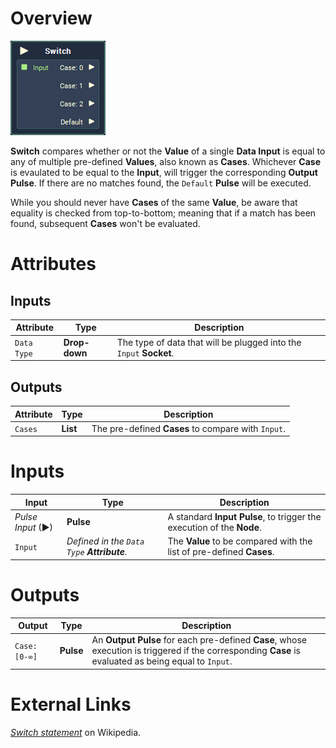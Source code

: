 # Overview

![](../../../.gitbook/assets/node-switch.png)

**Switch** compares whether or not the **Value** of a single **Data Input** is equal to any of multiple pre-defined **Values**, also known as **Cases**. Whichever **Case** is evaulated to be equal to the **Input**, will trigger the corresponding **Output Pulse**. If there are no matches found, the `Default` **Pulse** will be executed.

While you should never have **Cases** of the same **Value**, be aware that equality is checked from top-to-bottom; meaning that if a match has been found, subsequent **Cases** won't be evaluated.

# Attributes

## Inputs

|Attribute|Type|Description|
|---|---|---|
|`Data Type`|**Drop-down**|The type of data that will be plugged into the `Input` **Socket**.|

## Outputs

|Attribute|Type|Description|
|---|---|---|
|`Cases`|**List**|The pre-defined **Cases** to compare with `Input`.|


# Inputs

|Input|Type|Description|
|---|---|---|
|*Pulse Input* (►)|**Pulse**|A standard **Input Pulse**, to trigger the execution of the **Node**.|
|`Input`|*Defined in the `Data Type` **Attribute**.*|The **Value** to be compared with the list of pre-defined **Cases**.|

# Outputs

|Output|Type|Description|
|---|---|---|
|`Case: [0-∞]`|**Pulse**|An **Output Pulse** for each pre-defined **Case**, whose execution is triggered if the corresponding **Case** is evaluated as being equal to `Input`.|

# External Links

[*Switch statement*](https://en.wikipedia.org/wiki/Switch_statement) on Wikipedia.
